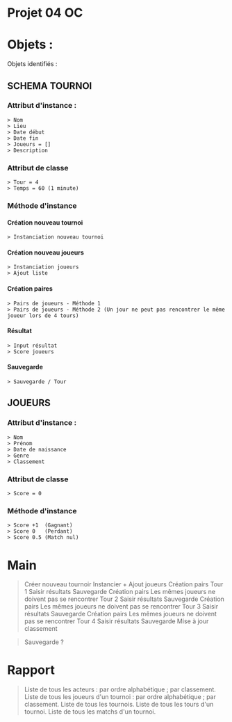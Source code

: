 
# Projet 04 OC

# Objets :
Objets identifiés :

## SCHEMA TOURNOI

### Attribut d'instance :

    > Nom
    > Lieu
    > Date début
    > Date fin
    > Joueurs = []
    > Description

### Attribut de classe

    > Tour = 4
    > Temps = 60 (1 minute)

### Méthode d'instance 

#### Création nouveau tournoi

    > Instanciation nouveau tournoi 

#### Création nouveau joueurs

    > Instanciation joueurs
    > Ajout liste

#### Création paires

    > Pairs de joueurs - Méthode 1
    > Pairs de joueurs - Méthode 2 (Un jour ne peut pas rencontrer le même joueur lors de 4 tours)

#### Résultat

    > Input résultat
    > Score joueurs

#### Sauvegarde

    > Sauvegarde / Tour 

## JOUEURS

### Attribut d'instance :

    > Nom
    > Prénom
    > Date de naissance 
    > Genre 
    > Classement

### Attribut de classe

    > Score = 0

### Méthode d'instance 

    > Score +1  (Gagnant)
    > Score 0   (Perdant)
    > Score 0.5 (Match nul)

# Main 

> Créer nouveau tournoir 
> Instancier + Ajout joueurs 
> Création pairs
> Tour 1
> Saisir résultats
> Sauvegarde
> Création pairs 
> Les mêmes joueurs ne doivent pas se rencontrer
> Tour 2
> Saisir résultats
> Sauvegarde
> Création pairs 
> Les mêmes joueurs ne doivent pas se rencontrer
> Tour 3
> Saisir résultats
> Sauvegarde
> Création pairs 
> Les mêmes joueurs ne doivent pas se rencontrer
> Tour 4
> Saisir résultats
> Sauvegarde
> Mise à jour classement

> Sauvegarde ?



# Rapport 

> Liste de tous les acteurs :
    par ordre alphabétique ;
    par classement.
> Liste de tous les joueurs d'un tournoi :
    par ordre alphabétique ;
    par classement.
> Liste de tous les tournois.
> Liste de tous les tours d'un tournoi.
> Liste de tous les matchs d'un tournoi.
